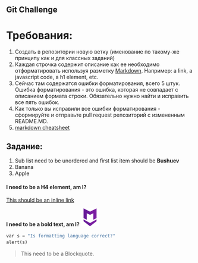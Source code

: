 ## Git Challenge
# Требования:
  1. Создать в репозитории новую ветку (именование по такому-же принципу как и для классных заданий)
  2. Каждая строчка содержит описание как ее необходимо отформатировать используя разметку 
  [Markdown](https://github.com/adam-p/markdown-here/wiki/Markdown-Cheatsheet). Например: a link, a javascript code, a h1 element, etc.
  4. Сейчас там содержатся ошибки форматирования, всего 5 штук. Ошибка форматирования - это ошибка, которая не совпадает с описанием формата строки. Обязательно нужно найти и исправить все пять ошибок.
  5. Как только вы исправили все ошибки форматирования - сформируйте и отправьте pull request репозиторий с измененным README.MD.
  6. [markdown cheatsheet](https://github.com/adam-p/markdown-here/wiki/Markdown-Cheatsheet)

**Задание**:
----------

  1. Sub list need to be unordered and first list item should be **Bushuev**
  2. Banana
  3. Apple

#### I need to be a H4 element, am I?

[This should be an inline link](https://www.paralect.com)

**I need to be a bold text, am I?**
![This need to be an inline image with your github avatar](https://github.com/adam-p/markdown-here/raw/master/src/common/images/icon48.png "Logo Title Text 1")


```python
var s = "Is formatting language correct?"
alert(s)
```

> This need to be a Blockquote. 

